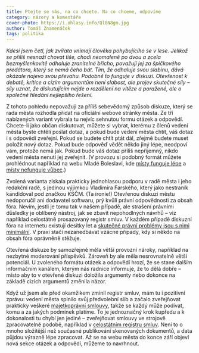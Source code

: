```yaml
---
title: Ptejte se nás, na co chcete. Na co chceme, odpovíme
category: názory a komentáře
cover-photo: https://i.ohlasy.info/Ql8N8gm.jpg
author: Tomáš Znamenáček
tags: politika
---
```


*Kdesi jsem četl, jak zvířata vnímají člověka pohybujícího se v lese. Jelikož se příliš nesnaží chovat tiše, chodí neomaleně po dvou a zcela bezmyšlenkovitě odhaluje zranitelné břicho, považují jej za špičkového predátora, který se nemá čeho bát. Tím, že odhaluje svou slabinu, dává okázale najevo svou převahu. Podobně to funguje v diskuzi. Otevřenost k debatě, kritice a cizím argumentům není slabost, ale projev skutečné síly – síly uznat, že diskutujícím nejde o rozdělení na vítěze a poražené, ale o společné hledání nejlepšího řešení.*

Z tohoto pohledu nepovažuji za příliš sebevědomý způsob diskuze, který se rada města rozhodla přidat na oficiální webové stránky města. Ze tří nabízených variant vybrala tu nejvíc sehnutou formu otázek a odpovědí. Chcete-li jako občan diskutovat, můžete si vybrat, kterému z členů vedení města byste chtěli poslat dotaz, a pokud bude vedení města chtít, váš dotaz i s odpovědí zveřejní. Pokud se budete chtít ptát dál, zřejmě budete muset položit nový dotaz. Pokud bude odpověď vědět někdo jiný lépe, neodpoví vám, protože nemá jak. Pokud bude váš dotaz příliš nepříjemný, nikdo vedení města nenutí jej zveřejnit. (V provozu si podobný formát můžete prohlédnout například na webu Mladé Boleslavi, kde [místy funguje lépe](http://www.mb-net.cz/diskuze/index.asp?k=914&r=901&p1=81) a [místy nefunguje vůbec](http://www.mb-net.cz/diskuze/index.asp?k=901&r=901&p1=81).)

Zvolená varianta získala prakticky jednohlasou podporu v radě města i jeho redakční radě, s jedinou výjimkou Vladimíra Farského, který jako nestraník kandidoval pod značkou KSČM. (Ta ironie!) Otevřenou diskuzi městu nedoporučil ani dodavatel softwaru, prý kvůli právní odpovědnosti za obsah fóra. Nevím, jestli je tomu tak v našem případě, ale strašení právními důsledky je oblíbený nástroj, jak se zbavit nepohodlných návrhů – viz například celostátně prosazovaný registr smluv. V každém případě diskuzní fóra na internetu existují desítky let a [skutečné právní problémy jsou s nimi minimální](http://www.lupa.cz/clanky/kdo-ma-odpovednost-za-prispevky-v-internetovych-diskusich/). V praxi stačí nezanedbávat vzácné případy, kdy si někdo na obsah fóra oprávněně stěžuje.

Otevřená diskuze by samozřejmě měla větší provozní nároky, například na nezbytné moderování příspěvků. Zároveň by ale měla nesrovnatelně větší potenciál. U zvoleného formátu otázek a odpovědí hrozí, že se stane dalším informačním kanálem, kterým nás radnice informuje, že to dělá dobře – místo aby to v otevřené diskuzi doložila argumenty nebo dokonce na základě cizích argumentů změnila názor.

Když už jsem ale před okamžikem zmínil registr smluv, mám tu i pozitivní zprávu: vedení města splnilo svůj předvolební slib a začalo zveřejňovat prakticky veškeré [majetkoprávní smlouvy](http://boskovice.cz/majetkopravni-smlouvy/ds-1455), takže se každý může podívat, komu a za jakých podmínek platíme. To je jednoznačný krok kupředu a k dokonalosti tu chybí jen jediné – zveřejňovat smlouvy ve strojově zpracovatelné podobě, například v [celostátním registru smluv](https://portal.gov.cz/portal/rejstriky/data/10013/). Není to o mnoho složitější než současné publikování skenovaných dokumentů, a data půjdou výrazně lépe zpracovat. Až se na webu města do konce září objeví nová sekce otázek a odpovědí, můžeme to navrhnout.
